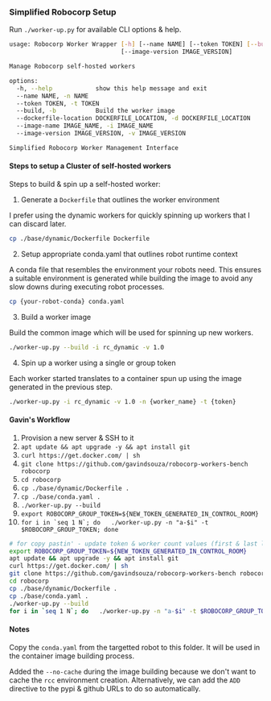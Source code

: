 ### Simplified Robocorp Setup

Run `./worker-up.py` for available CLI options & help.

```bash
usage: Robocorp Worker Wrapper [-h] [--name NAME] [--token TOKEN] [--build] [--dockerfile-location DOCKERFILE_LOCATION] [--image-name IMAGE_NAME]
                               [--image-version IMAGE_VERSION]

Manage Robocorp self-hosted workers

options:
  -h, --help            show this help message and exit
  --name NAME, -n NAME
  --token TOKEN, -t TOKEN
  --build, -b           Build the worker image
  --dockerfile-location DOCKERFILE_LOCATION, -d DOCKERFILE_LOCATION
  --image-name IMAGE_NAME, -i IMAGE_NAME
  --image-version IMAGE_VERSION, -v IMAGE_VERSION

Simplified Robocorp Worker Management Interface
```

#### Steps to setup a Cluster of self-hosted workers

Steps to build & spin up a self-hosted worker:

1. Generate a `Dockerfile` that outlines the worker environment

I prefer using the dynamic workers for quickly spinning up workers that I can discard later.

```bash
cp ./base/dynamic/Dockerfile Dockerfile
```

2. Setup appropriate conda.yaml that outlines robot runtime context

A conda file that resembles the environment your robots need. This ensures a suitable environment is generated while building the image to avoid any slow downs during executing robot processes.

```bash
cp {your-robot-conda} conda.yaml
```

3. Build a worker image

Build the common image which will be used for spinning up new workers.

```bash
./worker-up.py --build -i rc_dynamic -v 1.0
```

4. Spin up a worker using a single or group token

Each worker started translates to a container spun up using the image generated in the previous step.

```bash
./worker-up.py -i rc_dynamic -v 1.0 -n {worker_name} -t {token}
```

#### Gavin's Workflow

1. Provision a new server & SSH to it
1. `apt update && apt upgrade -y && apt install git`
1. `curl https://get.docker.com/ | sh`
1. `git clone https://github.com/gavindsouza/robocorp-workers-bench robocorp`
1. `cd robocorp`
1. `cp ./base/dynamic/Dockerfile .`
1. `cp ./base/conda.yaml .`
1. `./worker-up.py --build`
1. `export ROBOCORP_GROUP_TOKEN=${NEW_TOKEN_GENERATED_IN_CONTROL_ROOM}`
1. ```for i in `seq 1 N`; do   ./worker-up.py -n "a-$i" -t $ROBOCORP_GROUP_TOKEN; done```


```bash
# for copy pastin' - update token & worker count values (first & last lines)
export ROBOCORP_GROUP_TOKEN=${NEW_TOKEN_GENERATED_IN_CONTROL_ROOM}
apt update && apt upgrade -y && apt install git
curl https://get.docker.com/ | sh
git clone https://github.com/gavindsouza/robocorp-workers-bench robocorp
cd robocorp
cp ./base/dynamic/Dockerfile .
cp ./base/conda.yaml .
./worker-up.py --build
for i in `seq 1 N`; do   ./worker-up.py -n "a-$i" -t $ROBOCORP_GROUP_TOKEN; done
```

#### Notes

Copy the `conda.yaml` from the targetted robot to this folder. It will be used in the container image building process.

Added the `--no-cache` during the image building because we don't want to cache the `rcc` environment creation. Alternatively, we can add the `ADD` directive to the pypi & github URLs to do so automatically.
